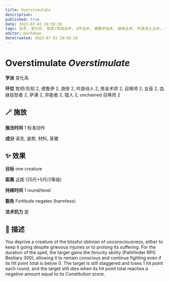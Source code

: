 ```yaml
---
title: Overstimulate
description: 
published: true
date: 2023-07-03 19:59:28
tags: 法术, 变化系, 牧师/先知法术, 2环法术, 德鲁伊法术, 游侠法术, 吟游诗人法术, 炼金术师法术, 召唤师法术, 女巫法术, 血脉狂怒者法术, 萨满法术, 异能者法术, 猎人法术, unchained 召唤师法术
editor: markdown
dateCreated: 2023-07-03 19:59:28
---
```


# **Overstimulate** *Overstimulate*

**学派** 变化系 

**环位** 牧师/先知 2, 德鲁伊 2, 游侠 2, 吟游诗人 2, 炼金术师 2, 召唤师 2, 女巫 2, 血脉狂怒者 2, 萨满 2, 异能者 2, 猎人 2, unchained 召唤师 2

## 🪄 施放

**施法时间** 1 标准动作

**成分** 语言, 姿势, 材料, 圣徽

## ✨ 效果 

**目标** one creature 

**距离** 近距 (25尺+5尺/2等级)  

**持续时间** 1 round/level 

**豁免** Fortitude negates (harmless)

**法术抗力** 是

## 📖 描述

You deprive a creature of the blissful oblivion of unconsciousness, either to keep it going despite grievous injuries or to prolong its suffering. For the duration of the spell, the target gains the ferocity ability (Pathfinder RPG Bestiary 300), allowing it to remain conscious and continue fighting even if its hit point total is below 0. The target is still staggered and loses 1 hit point each round, and the target still dies when its hit point total reaches a negative amount equal to its Constitution score.
    